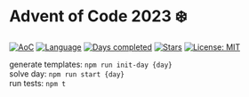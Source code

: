 # Advent of Code 2023 ❄️

[![AoC](https://img.shields.io/badge/Advent%20of%20Code-2023-yellowgreen?style=for-the-badge)](https://adventofcode.com/2023)
[![Language](https://img.shields.io/badge/Language-TypeScript-ff69b4?style=for-the-badge)](https://kotlinlang.org/)
[![Days completed](https://img.shields.io/badge/Days%20Completed-10-red?style=for-the-badge)](https://github.com/julia-kim/advent-of-code-2023/tree/main/src/main/kotlin/days)
[![Stars](https://img.shields.io/badge/Stars%20⭐%20-20-yellow?style=for-the-badge)](https://github.com/julia-kim/advent-of-code-2023/tree/main/src/main/kotlin/days)
[![License: MIT](https://img.shields.io/github/license/julia-kim/advent-of-code-2023?style=for-the-badge)](https://www.apache.org/licenses/LICENSE-2.0)

generate templates: `npm run init-day {day}`  
solve day: `npm run start {day}`  
run tests: `npm t`  
